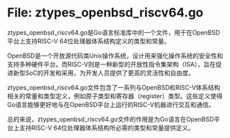 # File: ztypes_openbsd_riscv64.go

ztypes_openbsd_riscv64.go是Go语言标准库中的一个文件，用于在OpenBSD平台上支持RISC-V 64位处理器体系结构定义的类型和常量。 

OpenBSD是一个开放源代码类Unix操作系统，设计用来强化操作系统的安全性和支持多种硬件平台。而RISC-V则是一种新型的开放性指令集架构（ISA），旨在促进新型SoC的开发和采用，为开发人员提供了更高的灵活性和自由度。 

ztypes_openbsd_riscv64.go文件包含了一系列与OpenBSD和RISC-V体系结构相关的常量和类型定义，例如原子类型和寄存器（register）类型。这些定义使得Go语言能够更好地与在OpenBSD平台上运行的RISC-V机器进行交互和通信。 

总的来说，ztypes_openbsd_riscv64.go文件的作用是为Go语言在OpenBSD平台上支持RISC-V 64位处理器体系结构所必需的类型和常量提供定义。

